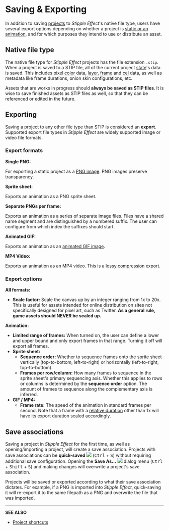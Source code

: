 # Saving & Exporting

In addition to saving [projects](./project.md) to *Stipple Effect*'s native file type, users have several export options depending on whether a project is [static or an animation](./frame.md), and for which purposes they intend to use or distribute an asset.

## Native file type

The native file type for *Stipple Effect* projects has the file extension `.stip`. When a project is saved to a STIP file, all of the current project [state](./project.md#state)'s data is saved. This includes pixel [color](./color.md) data, [layer](./layer.md), [frame](./frame.md) and [cel](./cel.md) data, as well as metadata like frame durations, onion skin configurations, etc.

Assets that are works in progress should **always be saved as STIP files**. It is wise to save finished assets as STIP files as well, so that they can be referenced or edited in the future.

## Exporting

Saving a project to any other file type than STIP is considered an **export**. Supported export file types in *Stipple Effect* are widely supported image or video file formats.

### Export formats

**Single PNG:**

For exporting a static project as a [PNG image](https://en.wikipedia.org/wiki/PNG). PNG images preserve transparency.

**Sprite sheet:**

Exports an animation as a PNG sprite sheet.

**Separate PNGs per frame:**

Exports an animation as a series of separate image files. Files have a shared name segment and are distinguished by a numbered suffix. The user can configure from which index the suffixes should start.

**Animated GIF:**

Exports an animation as an [animated GIF image](https://en.wikipedia.org/wiki/GIF#Animated_GIF).

**MP4 Video:**

Exports an animation as an MP4 video. This is a [lossy compression](https://en.wikipedia.org/wiki/Lossy_compression) export.

### Export options

**All formats:**
* **Scale factor:** Scale the canvas up by an integer ranging from 1x to 20x. This is useful for assets intended for online distribution on sites not specifically designed for pixel art, such as Twitter. **As a general rule, game assets should NEVER be scaled up.**

**Animation:**
* **Limited range of frames:** When turned on, the user can define a lower and upper bound and only export frames in that range. Turning it off will export all frames.
* **Sprite sheet:**
  * **Sequence order:** Whether to sequence frames onto the sprite sheet vertically (top-to-bottom, left-to-right) or horizontally (left-to-right, top-to-bottom).
  * **Frames per row/column:** How many frames to sequence in the sprite sheet's primary sequencing axis. Whether this applies to rows or columns is determined by the **sequence order** option. The amount of frames to sequence along the complementary axis is inferred.
* **GIF / MP4:**
  * **Frame rate:** The speed of the animation in standard frames per second. Note that a frame with a [relative duration](./frame.md#relative-duration) other than 1x will have its export duration scaled accordingly.

## Save associations

Saving a project in *Stipple Effect* for the first time, as well as opening/importing a project, will create a save association. Projects with save associations can be **quick-saved** ![](https://raw.githubusercontent.com/jbunke/stipple-effect/master/res/icons/save.png) (<kbd>Ctrl</kbd> + <kbd>S</kbd>) without requiring additional save configuration. Opening the **Save As...** ![](https://raw.githubusercontent.com/jbunke/stipple-effect/master/res/icons/save_as.png) dialog menu (<kbd>Ctrl</kbd> + <kbd>Shift</kbd> + <kbd>S</kbd>) and making changes will overwrite a project's save association.

Projects will be saved or exported according to what their save association dictates. For example, if a PNG is imported into *Stipple Effect*, quick-saving it will re-export it to the same filepath as a PNG and overwrite the file that was imported.

---

**SEE ALSO**

* [Project shortcuts](./shortcuts.md#projects)
